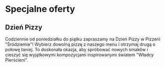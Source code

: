 # Specjalne oferty

## Dzień Pizzy
Codziennie od poniedziałku do piątku zapraszamy na Dzień Pizzy w Pizzerii "Śródziemie"! Wybierz dowolną pizzę z naszego menu i otrzymaj drugą o połowę taniej. To doskonała okazja, aby spróbować nowych smaków i cieszyć się wyjątkowymi kompozycjami inspirowanymi światem "Władcy Pierścieni".
